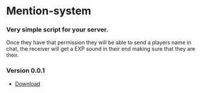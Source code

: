 # Mention-system
### Very simple script for your server.
Once they have that permission they will be able to send a players name in chat, the receiver will get a EXP sound in their end making sure that they are their.

### Version 0.0.1
- [Download](Versions/0.0.1/mention-noduf.sk)
